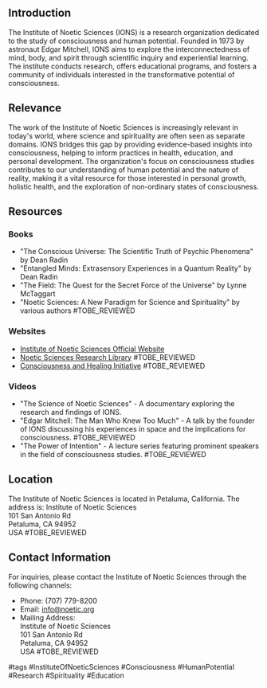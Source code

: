 ## Introduction
The Institute of Noetic Sciences (IONS) is a research organization dedicated to the study of consciousness and human potential. Founded in 1973 by astronaut Edgar Mitchell, IONS aims to explore the interconnectedness of mind, body, and spirit through scientific inquiry and experiential learning. The institute conducts research, offers educational programs, and fosters a community of individuals interested in the transformative potential of consciousness.

## Relevance
The work of the Institute of Noetic Sciences is increasingly relevant in today's world, where science and spirituality are often seen as separate domains. IONS bridges this gap by providing evidence-based insights into consciousness, helping to inform practices in health, education, and personal development. The organization's focus on consciousness studies contributes to our understanding of human potential and the nature of reality, making it a vital resource for those interested in personal growth, holistic health, and the exploration of non-ordinary states of consciousness.

## Resources

### Books
- "The Conscious Universe: The Scientific Truth of Psychic Phenomena" by Dean Radin
- "Entangled Minds: Extrasensory Experiences in a Quantum Reality" by Dean Radin
- "The Field: The Quest for the Secret Force of the Universe" by Lynne McTaggart
- "Noetic Sciences: A New Paradigm for Science and Spirituality" by various authors #TOBE_REVIEWED

### Websites
- [Institute of Noetic Sciences Official Website](https://noetic.org)
- [Noetic Sciences Research Library](https://noetic.org/research/library) #TOBE_REVIEWED
- [Consciousness and Healing Initiative](https://consciousnessandhealing.org) #TOBE_REVIEWED

### Videos
- "The Science of Noetic Sciences" - A documentary exploring the research and findings of IONS.
- "Edgar Mitchell: The Man Who Knew Too Much" - A talk by the founder of IONS discussing his experiences in space and the implications for consciousness. #TOBE_REVIEWED
- "The Power of Intention" - A lecture series featuring prominent speakers in the field of consciousness studies. #TOBE_REVIEWED

## Location
The Institute of Noetic Sciences is located in Petaluma, California. The address is:
Institute of Noetic Sciences  
101 San Antonio Rd  
Petaluma, CA 94952  
USA #TOBE_REVIEWED

## Contact Information
For inquiries, please contact the Institute of Noetic Sciences through the following channels:
- Phone: (707) 779-8200
- Email: info@noetic.org
- Mailing Address:  
  Institute of Noetic Sciences  
  101 San Antonio Rd  
  Petaluma, CA 94952  
  USA #TOBE_REVIEWED

#tags 
#InstituteOfNoeticSciences #Consciousness #HumanPotential #Research #Spirituality #Education
